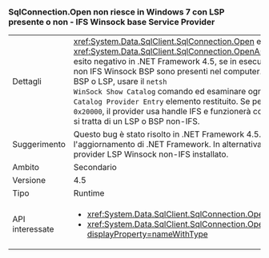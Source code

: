 ### <a name="sqlconnectionopen-fails-on-windows-7-with-non-ifs-winsock-bsp-or-lsp-present"></a>SqlConnection.Open non riesce in Windows 7 con LSP presente o non - IFS Winsock base Service Provider

|   |   |
|---|---|
|Dettagli|<xref:System.Data.SqlClient.SqlConnection.Open> e <xref:System.Data.SqlClient.SqlConnection.OpenAsync(System.Threading.CancellationToken)> esito negativo in .NET Framework 4.5, se in esecuzione in un computer Windows 7 con un LSP non IFS Winsock BSP sono presenti nel computer. Per determinare se è installato un non - IFS BSP o LSP, usare il <code>netsh WinSock Show Catalog</code> comando ed esaminare ogni <code>Winsock Catalog Provider Entry</code> elemento restituito. Se per il valore Service Flags è impostato il bit <code>0x20000</code>, il provider usa handle IFS e funzionerà correttamente. Se il bit <code>0x20000</code> non è impostato, si tratta di un LSP o BSP non-IFS.|
|Suggerimento|Questo bug è stato risolto in .NET Framework 4.5.2, pertanto può essere evitato eseguendo l'aggiornamento di .NET Framework. In alternativa, è possibile evitarlo rimuovendo qualsiasi provider LSP Winsock non-IFS installato.|
|Ambito|Secondario|
|Versione|4.5|
|Tipo|Runtime|
|API interessate|<ul><li><xref:System.Data.SqlClient.SqlConnection.Open?displayProperty=nameWithType></li><li><xref:System.Data.SqlClient.SqlConnection.OpenAsync(System.Threading.CancellationToken)?displayProperty=nameWithType></li></ul>|

